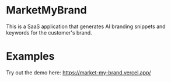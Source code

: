 # MarketMyBrand

This is a SaaS application that generates AI branding snippets and keywords for the customer's brand.

# Examples

Try out the demo here: https://market-my-brand.vercel.app/
